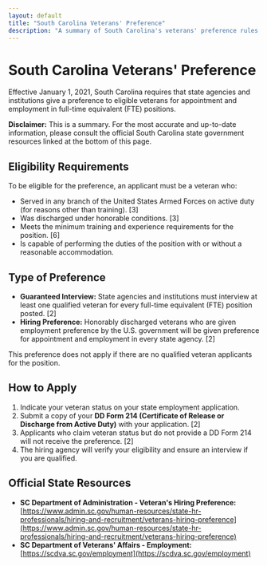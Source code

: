 ```yaml
---
layout: default
title: "South Carolina Veterans' Preference"
description: "A summary of South Carolina's veterans' preference rules for state employment."
---
```


# South Carolina Veterans' Preference

Effective January 1, 2021, South Carolina requires that state agencies and institutions give a preference to eligible veterans for appointment and employment in full-time equivalent (FTE) positions.

**Disclaimer:** This is a summary. For the most accurate and up-to-date information, please consult the official South Carolina state government resources linked at the bottom of this page.

## Eligibility Requirements

To be eligible for the preference, an applicant must be a veteran who:
*   Served in any branch of the United States Armed Forces on active duty (for reasons other than training). [3]
*   Was discharged under honorable conditions. [3]
*   Meets the minimum training and experience requirements for the position. [6]
*   Is capable of performing the duties of the position with or without a reasonable accommodation.

## Type of Preference

*   **Guaranteed Interview:** State agencies and institutions must interview at least one qualified veteran for every full-time equivalent (FTE) position posted. [2]
*   **Hiring Preference:** Honorably discharged veterans who are given employment preference by the U.S. government will be given preference for appointment and employment in every state agency. [2]

This preference does not apply if there are no qualified veteran applicants for the position.

## How to Apply

1.  Indicate your veteran status on your state employment application.
2.  Submit a copy of your **DD Form 214 (Certificate of Release or Discharge from Active Duty)** with your application. [2]
3.  Applicants who claim veteran status but do not provide a DD Form 214 will not receive the preference. [2]
4.  The hiring agency will verify your eligibility and ensure an interview if you are qualified.

## Official State Resources

*   **SC Department of Administration - Veteran's Hiring Preference:** [https://www.admin.sc.gov/human-resources/state-hr-professionals/hiring-and-recruitment/veterans-hiring-preference](https://www.admin.sc.gov/human-resources/state-hr-professionals/hiring-and-recruitment/veterans-hiring-preference)
*   **SC Department of Veterans' Affairs - Employment:** [https://scdva.sc.gov/employment](https://scdva.sc.gov/employment)
